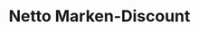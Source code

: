 ---
title: "Netto Marken-Discount"
url: /bochum/netto-marken-discount-herner-strasse/
shop: Supermarkt
---